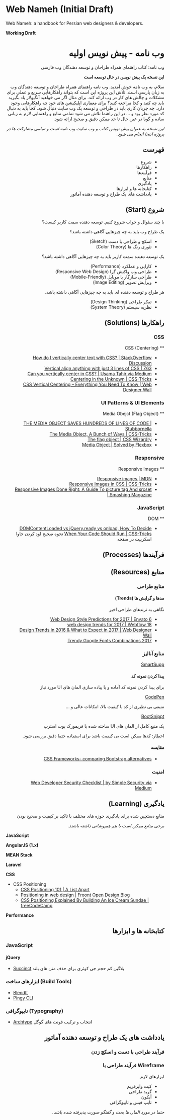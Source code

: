 # Web Nameh (Initial Draft)
Web Nameh: a handbook for Persian web designers &amp; developers.

**Working Draft**

<div dir="rtl">

# وب نامه - پیش نویس اولیه
وب نامه: کتاب راهنمای همراه طراحان و توسعه دهندگان وب فارسی

**این نسخه یک پیش نویس در حال توسعه است**

سلام، به وب نامه خوش آمدید.
وب نامه راهنمای همراه طراحان و توسعه دهندگان وب به زبان پارسی است.
تلاش این پروژه این است که بتواند راهکارهایی سریع و عملی برای مشکلات و چالش های کار در وب ارائه کند.
برای مثال اگر می خواهید آنگیولار یاد بگیرید باید چه کنید و کجا مراجعه کنید؟ برای معماری اپلیکیشن های خود چه راهکارهایی وجود دارد. 
چه جریان کاری باید در طراحی و توسعه یک وب سایت دنبال شود. کجا باید به دنبال کد مورد نظر بود و ...
در این راهنما تلاش می شود تمامی منابع و راهنمایی لازم به زبانی ساده و گویا در عین حال تا حد ممکن دقیق و صحیح ارائه شود.

*این نسخه به عنوان پیش نویس کتاب و وب سایت وب نامه است و تمامی مشارکت ها در پروژه اینجا انجام می شود.*

## فهرست

* شروع
* راهکارها
* فرآیندها
* منابع
* یادگیری
* کتابخانه ها و ابزارها
* یادداشت های یک طراح و توسعه دهنده آماتور

</div>

<div dir="rtl">

## شروع (Start)
با چند سئوال و جواب شروع کنیم.
توسعه دهنده سمت کاربر کیست؟


یک طراح وب باید به چه چیزهایی آگاهی داشته باشد؟
 * اسکچ و طراحی با دست (Sketch)
 * تئوری رنگ ها (Color Theory)

یک توسعه دهنده سمت کاربر باید به چه چیزهایی آگاهی داشته باشد؟
 * کارایی و عملکرد (Performance)
 * طراحی وب واکنش گرا (Responsive Web Design)
 * طراحی سازگار با موبایل (Mobile-Friendly)
 * ویرایش تصویر (Image Editing)
 
هر طراح و توسعه دهنده ای باید به چه چیزهایی آگاهی داشته باشد.
 * تفکر طراحی (Design Thinking)
 * نظریه سیستم (System Theory)
 
</div>

<div dir="rtl">

## راهکارها (Solutions)

### CSS

** CSS (Centering)
* [How do I vertically center text with CSS? | StackOverflow Discussion](https://stackoverflow.com/questions/8865458/how-do-i-vertically-center-text-with-css)
* [Vertical align anything with just 3 lines of CSS | Z63](http://zerosixthree.se/vertical-align-anything-with-just-3-lines-of-css)
* [Can you vertically center in CSS? | Usama Tahir via Medium](https://medium.com/@AmJustSam/can-you-vertically-center-in-css-aaaa373cd460)
* [Centering in the Unknown | CSS-Tricks](https://css-tricks.com/centering-in-the-unknown)
* [CSS Vertical Centering – Everything You Need To Know | Web Designer Wall](http://webdesignerwall.com/tutorials/css-vertical-centering-everything-need-know)


### UI Patterns & UI Elements
** Media Obejct (Flag Object)
* [THE MEDIA OBJECT SAVES HUNDREDS OF LINES OF CODE | Stubbornella](http://www.stubbornella.org/content/2010/06/25/the-media-object-saves-hundreds-of-lines-of-code)
* [The Media Object, A Bunch of Ways | CSS-Tricks](https://csswizardry.com/2013/05/the-flag-object)
* [The flag object | CSS Wizardry](https://csswizardry.com/2013/05/the-flag-object)
* [Media Object | Solved by Flexbox](https://philipwalton.github.io/solved-by-flexbox/demos/media-object)

### Responsive 
** Responsive Images
* [Responsive images | MDN](https://developer.mozilla.org/en-US/docs/Learn/HTML/Multimedia_and_embedding/Responsive_images)
* [Responsive Images in CSS | CSS-Tricks](https://css-tricks.com/responsive-images-css)
* [Responsive Images Done Right: A Guide To picture tag And srcset | Smashing Magazine](https://www.smashingmagazine.com/2014/05/responsive-images-done-right-guide-picture-srcset/)


### JavaScript
** DOM
* [DOMContentLoaded vs jQuery.ready vs onload, How To Decide When Your Code Should Run | CSS-Tricks](https://eager.io/blog/how-to-decide-when-your-code-should-run)
نحوه صحیح لود کردن جاوا اسکریپت در صفحه


</div>

<div dir="rtl">

## فرآیندها (Processes)

</div>

<div dir="rtl">

## منابع (Resources)

### منابع طراحی

#### مدها و گرایش ها (Trends)

نگاهی به ترندهای طراحی اخیر
* [6 Web Design Style Predictions for 2017 | Envato](https://envato.com/blog/6-web-design-style-predictions-2017)
* [18 web design trends for 2017 | Webflow](https://webflow.com/blog/18-web-design-trends-for-2017)
* [Design Trends in 2016 & What to Expect in 2017 | Web Designer Wall](http://webdesignerwall.com/trends/design-trends-2016-expect-2017)
* [2017 Trendy Google Fonts Combinations](http://fonts.greatsimple.io)


### منابع آنالیز
[SmartSupp](https://www.smartsupp.com)

#### پیدا کردن نمونه کد
برای پیدا کردن نمونه کد آماده و یا پیاده سازی المان های UI مورد نیاز

[CodePen](http://www.codepen.io)

منبعی بی نظیری از کد با کیفیت بالا، امکانات عالی و ...

[BootSnippt](http://bootsnipp.com)

یک منبع کامل از المان های UI ساخته شده با فریمورک بوت استرپ 

اخطار: کدها ممکن است بی کیفیت باشد برای استفاده حتما دقیق بررسی شود.


#### مقایسه

* [CSS Frameworks- comparing Bootstrap alternatives](http://www.monolinea.com/css-frameworks-comparison)

### امنیت
* [Web Developer Security Checklist | by Simple Security via Medium](http://www.monolinea.com/css-frameworks-comparison)

</div>

<div dir="rtl">

## یادگیری (Learning)

منابع دستچین شده برای یادگیری حوزه های مختلف با تاکید بر کیفیت و صحیح بودن

*برخی منابع ممکن است با هم همپوشانی داشته باشند.*

</div>

**JavaScript**

**AngularJS (1.x)**

**MEAN Stack**

**Laravel**

**CSS**

  * CSS Positioning
    * [CSS Positioning 101 | A List Apart](https://alistapart.com/article/css-positioning-101)
    * [Positioning in web design | Froont Open Design Blog](http://blog.froont.com/positioning-in-web-design)
    * [CSS Positioning Explained By Building An Ice Cream Sundae | freeCodeCamp ](https://medium.freecodecamp.com/css-positioning-explained-by-building-an-ice-cream-sundae-831cb884bfa9)
    
**Performance**

<div dir="rtl">

## کتابخانه ها و ابزارها

</div>

### JavaScript 

#### jQuery 
* [Succinct](https://github.com/micjamking/Succinct)
پلاگین کم حجم جی کوئری برای حذف متن های بلند

### ابزارهای ساخت (Build Tools)
* [BlendIt](https://github.com/vigetlabs/blendid)
* [Pingy CLI](https://pin.gy/cli) 


### تایپوگرافی (Typography)
* [Archtype](http://www.archetypeapp.com)
انتخاب و ترکیب فونت های گوگل

<div dir="rtl">

## یادداشت های یک طراح و توسعه دهنده آماتور

### فرآیند طراحی با دست و اسکچ زدن 

### Wireframe فرآیند طراحی با 

ابزارهای لازم
* کیت وایرفریم
* گرید طراحی
* آیکون
* تایپ فیس و تایپوگرافی

*حتما در مورد المان ها بحث و گفتگو صورت پذیرفته شده باشد.*

</div>
